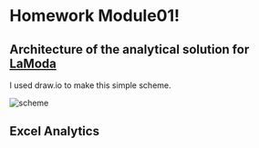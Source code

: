# Homework Module01!
## Architecture of the analytical solution for [LaModa](https://www.lamoda.ru/)
I used draw.io to make this simple scheme.

![scheme](https://github.com/halltape/data-engineering/blob/develop/DE-101%20Modules/Module01/Homework01/jpg/SchemeArch.jpg "Architecture of the analytical solution for LaModa")

## Excel Analytics
